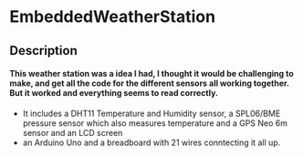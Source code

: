 # EmbeddedWeatherStation

## Description

#### This weather station was a idea I had, I thought it would be challenging to make, and get all the code for the different sensors all working together. But it worked and everything seems to read correctly. 
- It includes a DHT11 Temperature and Humidity sensor, a SPL06/BME pressure sensor which also measures temperature and a GPS Neo 6m sensor and an LCD screen
- an Arduino Uno and a breadboard with 21 wires conntecting it all up.


  